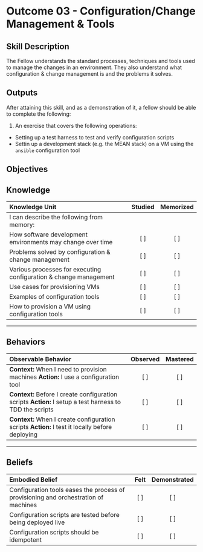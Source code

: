 # Outcome 03 - Configuration/Change Management & Tools

Skill Description
-----------------
The Fellow understands the standard processes, techniques and tools used to manage the changes in an environment. They also understand what configuration & change management is and the problems it solves.


Outputs
-------
After attaining this skill, and as a demonstration of it, a fellow should be able to complete the following:

1. An exercise that covers the following operations:
  - Setting up a test harness to test and verify configuration scripts
  - Settin up a development stack (e.g. the MEAN stack) on a VM using the `ansible` configuration tool


**Objectives**
--------------

## **Knowledge**

| Knowledge Unit   |      Studied      | Memorized |
|:-----------------|:-----------------:|:---------:|
| I can describe the following from memory: | | |
| How software development environments may change over time | [ ] | [ ] |
| Problems solved by configuration & change management | [ ] | [ ] |
| Various processes for executing configuration & change management | [ ] | [ ] |
| Use cases for provisioning VMs | [ ] | [ ] |
| Examples of configuration tools | [ ] | [ ] |
| How to provision a VM using configuration tools | [ ] | [ ] |


----------------


## **Behaviors**

| Observable Behavior   |      Observed      | Mastered |
|:----------------------|:------------------:|:--------:|
| **Context:** When I need to provision machines **Action:** I use a configuration tool | [ ] | [ ]  |
| **Context:** Before I create configuration scripts **Action:** I setup a test harness to TDD the scripts | [ ] | [ ]  |
| **Context:** When I create configuration scripts **Action:** I test it locally before deploying | [ ] | [ ] |


--------------


## **Beliefs**

| Embodied Belief   |      Felt          | Demonstrated |
|:------------------|:------------------:|:------------:|
| Configuration tools eases the process of provisioning and orchestration of machines | [ ] | [ ] |
| Configuration scripts are tested before being deployed live | [ ] | [ ] |
| Configuration scripts should be idempotent | [ ] | [ ] |
